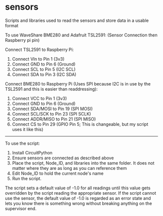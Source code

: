 # sensors
Scripts and libraries used to read the sensors and store data in a usable format

To use WaveShare BME280 and Adafruit TSL2591:
(Sensor Connection then Raspberry pi pin)

Connect TSL2591 to Raspberry Pi:
1. Connect VIn to Pin 1 (3v3)
2. Connect GND to Pin 6 (Ground)
3. Connect SCL to Pin 5 (I2C SCL)
4. Connect SDA to Pin 3 (I2C SDA)

Connect BME280 to Raspberry Pi (Uses SPI because I2C is in use by the TSL2591 and this is easier than readdressing):
1. Connect VCC to Pin 1 (3v3)
2. Connect GND to Pin 6 (Ground)
3. Connect SDA/MOSI to Pin 19 (SPI MOSI)
4. Connect SCL/SCK to Pin 23 (SPI SCLK)
5. Connect ADDR/MISO to Pin 21 (SPI MISO)
6. Connect CS to Pin 29 (GPIO Pin 5; This is changeable, but my script uses it like this)

--------------------------------------------------------

To use the script:
1. Install CircuitPython
2. Ensure sensors are connected as described above
3. Place the script, Node_ID, and libraries into the same folder. It does not matter where they are as long as you can reference them
4. Edit Node_ID to hold the current node's name
5. Run the script.

The script sets a default value of -1.0 for all readings until this value gets overridden by the script reading the appropriate sensor. If the script cannot use the sensor, the default value of -1.0 is regarded as an error state and lets you know there is something wrong without breaking anything on the supervisor end.
